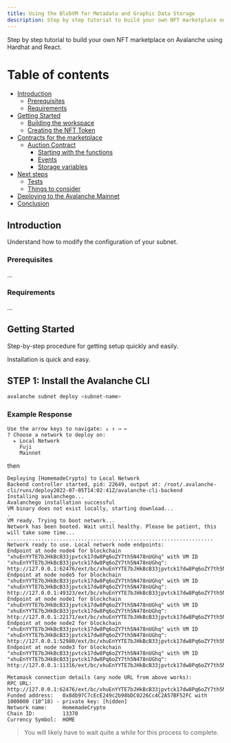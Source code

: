 ```yaml
---
title: Using the BlobVM for Metadata and Graphic Data Storage
description: Step by step tutorial to build your own NFT marketplace on Avalanche using Hardhat and React.
---
```


Step by step tutorial to build your own NFT marketplace on Avalanche using Hardhat and React.

# Table of contents

- [Introduction](#introduction)
  - [Prerequisites](#prerequisites)
  - [Requirements](#requirements)
- [Getting Started](#getting-started)
  - [Building the workspace](#building-the-workspace)
  - [Creating the NFT Token](#creating-the-nft-token)
- [Contracts for the marketplace](#contracts-for-the-marketplace)
  - [Auction Contract](#auction-contract)
    - [Starting with the functions](#starting-with-the-functions)
    - [Events](#events)
    - [Storage variables](#storage-variables)
- [Next steps](#next-steps)
  - [Tests](#tests)
  - [Things to consider](#things-to-consider)
- [Deploying to the Avalanche Mainnet](#deploying-to-the-avalanche-mainnet)
- [Conclusion](#conclusion)

## Introduction

Understand how to modify the configuration of your subnet.

### Prerequisites

...

### Requirements

...

## Getting Started

Step-by-step procedure for getting setup quickly and easily.

Installation is quick and easy.

## STEP 1: Install the Avalanche CLI

```bash
avalanche subnet deploy <subnet-name>
```

### Example Response

```
Use the arrow keys to navigate: ↓ ↑ → ←
? Choose a network to deploy on:
  ▸ Local Network
    Fuji
    Mainnet
```

then

```console
Deploying [HomemadeCrypto] to Local Network
Backend controller started, pid: 22649, output at: /root/.avalanche-cli/runs/deploy2022-07-05T14:02:41Z/avalanche-cli-backend
Installing avalanchego...
Avalanchego installation successful
VM binary does not exist locally, starting download...
.
VM ready. Trying to boot network...
Network has been booted. Wait until healthy. Please be patient, this will take some time...
...................................................................
Network ready to use. Local network node endpoints:
Endpoint at node node4 for blockchain "xhuEnYYTE7bJHkBcB33jpvtck17dw8Pq6oZY7th5N478nUGhq" with VM ID "xhuEnYYTE7bJHkBcB33jpvtck17dw8Pq6oZY7th5N478nUGhq": http://127.0.0.1:62476/ext/bc/xhuEnYYTE7bJHkBcB33jpvtck17dw8Pq6oZY7th5N478nUGhq/rpc
Endpoint at node node5 for blockchain "xhuEnYYTE7bJHkBcB33jpvtck17dw8Pq6oZY7th5N478nUGhq" with VM ID "xhuEnYYTE7bJHkBcB33jpvtck17dw8Pq6oZY7th5N478nUGhq": http://127.0.0.1:49323/ext/bc/xhuEnYYTE7bJHkBcB33jpvtck17dw8Pq6oZY7th5N478nUGhq/rpc
Endpoint at node node1 for blockchain "xhuEnYYTE7bJHkBcB33jpvtck17dw8Pq6oZY7th5N478nUGhq" with VM ID "xhuEnYYTE7bJHkBcB33jpvtck17dw8Pq6oZY7th5N478nUGhq": http://127.0.0.1:22171/ext/bc/xhuEnYYTE7bJHkBcB33jpvtck17dw8Pq6oZY7th5N478nUGhq/rpc
Endpoint at node node2 for blockchain "xhuEnYYTE7bJHkBcB33jpvtck17dw8Pq6oZY7th5N478nUGhq" with VM ID "xhuEnYYTE7bJHkBcB33jpvtck17dw8Pq6oZY7th5N478nUGhq": http://127.0.0.1:52980/ext/bc/xhuEnYYTE7bJHkBcB33jpvtck17dw8Pq6oZY7th5N478nUGhq/rpc
Endpoint at node node3 for blockchain "xhuEnYYTE7bJHkBcB33jpvtck17dw8Pq6oZY7th5N478nUGhq" with VM ID "xhuEnYYTE7bJHkBcB33jpvtck17dw8Pq6oZY7th5N478nUGhq": http://127.0.0.1:11316/ext/bc/xhuEnYYTE7bJHkBcB33jpvtck17dw8Pq6oZY7th5N478nUGhq/rpc

Metamask connection details (any node URL from above works):
RPC URL:          http://127.0.0.1:62476/ext/bc/xhuEnYYTE7bJHkBcB33jpvtck17dw8Pq6oZY7th5N478nUGhq/rpc
Funded address:   0x8db97C7cEcE249c2b98bDC0226Cc4C2A57BF52FC with 1000000 (10^18) - private key: [hidden]
Network name:     HomemadeCrypto
Chain ID:         13370
Currency Symbol:  HOME
```

> You will likely have to wait quite a while for this process to complete.
